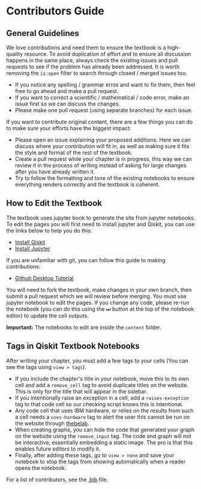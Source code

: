 # Contributors Guide

## General Guidelines

We love contributions and need them to ensure the textbook is a high-quality resource. 
To avoid duplication of effort and to ensure all discussion happens in the same place, 
always check the existing issues and pull requests to see if the problem has already been addressed. 
It is worth removing the `is:open` filter to search through closed / merged issues too.

- If you notice any spelling / grammar erros and want to fix them, then feel free to go ahead and make a pull request. 
- If you want to correct a scientific / mathematical / code error, make an issue first so we can discuss the changes.
- Please make one pull request (using separate branches) for each issue.

If you want to contribute original content, there are a few things you can do to make sure your efforts have the biggest impact:

- Please open an issue explaining your proposed additions. Here we can discuss where your contribution will fit in, as well as making sure it fits the style and format of the rest of the textbook.
- Create a pull request while your chapter is in progress, this way we can review it in the process of writing instead of asking for large changes after you have already written it.
- Try to follow the formatting and tone of the existing notebooks to ensure everything renders correctly and the textbook is coherent. 

## How to Edit the Textbook

The textbook uses jupyter book to generate the site from jupyter notebooks. To edit the pages you will first need to install jupyter and Qiskit, you can use the links below to help you do this:

- [Install Qiskit](https://qiskit.org/documentation/install.html)
- [Install Jupyter](https://jupyter.org/install)

If you are unfamiliar with git, you can follow this guide to making contributions:

- [Github Desktop Tutorial](https://github.com/firstcontributions/first-contributions/blob/master/github-desktop-tutorial.md)

You will need to fork the textbook, make changes in your own branch, then submit a pull request which we will review before merging. You must use jupyter notebook to edit the pages. If you change any code, please re-run the notebook (you can do this using the ⏭  button at the top of the notebook editor) to update the cell outputs.

**Important:** The notebooks to edit are inside the `content` folder.

## Tags in Qiskit Textbook Notebooks

After writing your chapter, you must add a few tags to your cells (You can see the tags using `view > tags`).

- If you include the chapter's title in your notebook, move this to its own cell and add a `remove_cell` tag to avoid duplicate titles on the website. This is only for the title that will appear in the sidebar.
- If you intentionally raise an exception in a cell, add a `raises-exception` tag to that code cell so our checking script knows this is intentional.
- Any code cell that uses IBM hardware, or relies on the results from such a cell needs a `uses-hardware` tag to alert the user this cannot be run on the website through [thebelab](https://thebelab.readthedocs.io/en/latest/).
- When creating graphs, you can hide the code that generated your graph on the website using the `remove_input` tag. The code and graph will not be interactive, essentially embedding a static image. The pro is that this enables future editors to modify it.
- Finally, after adding these tags, go to `view > none` and save your notebook to stop the tags from showing automatically when a reader opens the notebook.

For a list of contributors, see the [.bib](https://github.com/qiskit-community/qiskit-textbook/blob/master/content/qiskit-textbook.bib) file.

